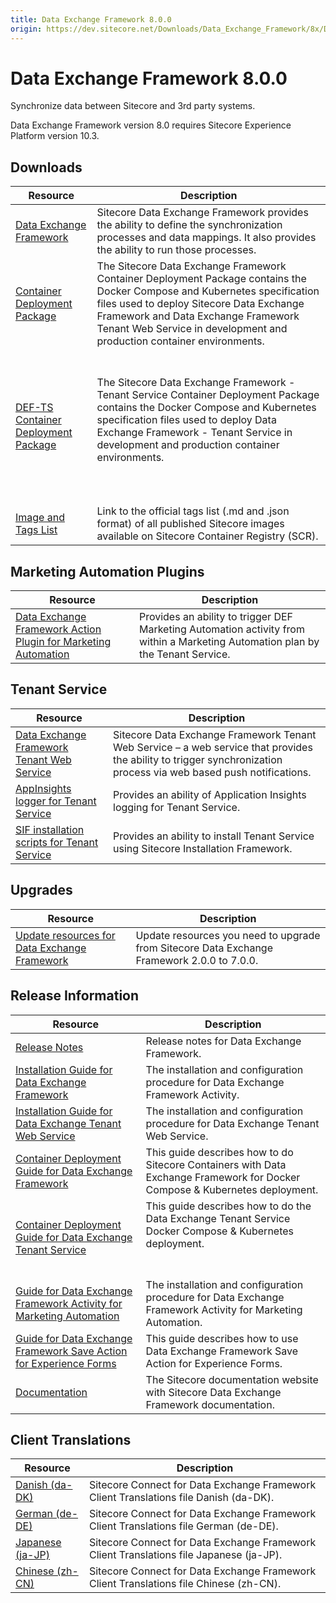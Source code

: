 ```yaml
---
title: Data Exchange Framework 8.0.0
origin: https://dev.sitecore.net/Downloads/Data_Exchange_Framework/8x/Data_Exchange_Framework_800
---
```


# Data Exchange Framework 8.0.0

Synchronize data between Sitecore and 3rd party systems.

  <Alert variant='warning' mb={4}>
    <AlertIcon />
    Data Exchange Framework version 8.0 requires Sitecore Experience Platform version 10.3.
  </Alert>
  

## Downloads

 | Resource | Description |
 | --- | --- |
 | [Data Exchange Framework](https://sitecoredev.azureedge.net/~/media/23B57892CA9B489FA461A52F66BE0453.ashx?date=20230109T103947) | Sitecore Data Exchange Framework provides the ability to define the synchronization processes and data mappings. It also provides the ability to run those processes. |
 | [Container Deployment Package](https://github.com/Sitecore/container-deployment/releases/tag/def%2F8.0.1631.01631.635) | The Sitecore Data Exchange Framework Container Deployment Package contains the Docker Compose and Kubernetes specification files used to deploy Sitecore Data Exchange Framework and Data Exchange Framework Tenant Web Service in development and production container environments. |
 | [DEF-TS Container Deployment Package](https://github.com/Sitecore/container-deployment/releases/tag/def-ts%2F8.0.1631.01631.290) | <br /><br />The Sitecore Data Exchange Framework - Tenant Service Container Deployment Package contains the Docker Compose and Kubernetes specification files used to deploy Data Exchange Framework - Tenant Service in development and production container environments.<br /><br />  <br />  <br /> |
 | [Image and Tags List](https://github.com/Sitecore/docker-images/tree/master/tags) | Link to the official tags list (.md and .json format) of all published Sitecore images available on Sitecore Container Registry (SCR). |

## Marketing Automation Plugins

 | Resource | Description |
 | --- | --- |
 | [Data Exchange Framework Action Plugin for Marketing Automation](https://sitecoredev.azureedge.net/~/media/1CDB58E5029C4C14A4AB20768B6435F3.ashx?date=20230109T105049) | Provides an ability to trigger DEF Marketing Automation activity from within a Marketing Automation plan by the Tenant Service. |

## Tenant Service

 | Resource | Description |
 | --- | --- |
 | [Data Exchange Framework Tenant Web Service](https://sitecoredev.azureedge.net/~/media/AB1D87A26A3A4720A015A6F8BF3D8F9A.ashx?date=20230109T105117) | Sitecore Data Exchange Framework Tenant Web Service – a web service that provides the ability to trigger synchronization process via web based push notifications. |
 | [AppInsights logger for Tenant Service](https://sitecoredev.azureedge.net/~/media/2871D1E5386C4A899B25C1C181F83DA2.ashx?date=20230109T103903) | Provides an ability of Application Insights logging for Tenant Service. |
 | [SIF installation scripts for Tenant Service](https://sitecoredev.azureedge.net/~/media/FD604E5FDB6B4A1E9C7F3330968480B1.ashx?date=20211203T103753) | Provides an ability to install Tenant Service using Sitecore Installation Framework. |

## Upgrades

 | Resource | Description |
 | --- | --- |
 | [Update resources for Data Exchange Framework](/downloads/Resource%20files%20for%20Modules/1x/Resource%20files%20for%20Modules%20100) | Update resources you need to upgrade from Sitecore Data Exchange Framework 2.0.0 to 7.0.0. |

## Release Information

 | Resource | Description |
 | --- | --- |
 | [Release Notes](/downloads/Data%20Exchange%20Framework/8x/Data%20Exchange%20Framework%20800/Release%20Notes) | Release notes for Data Exchange Framework. |
 | [Installation Guide for Data Exchange Framework](https://doc.sitecore.com/xp/en/developers/def/80/data-exchange-framework/install-data-exchange-framework-on-prem.html) | The installation and configuration procedure for Data Exchange Framework Activity. |
 | [Installation Guide for Data Exchange Tenant Web Service](https://doc.sitecore.com/xp/en/developers/def/80/data-exchange-framework/install-the-tenant-web-service.html) | The installation and configuration procedure for Data Exchange Tenant Web Service. |
 | [Container Deployment Guide for Data Exchange Framework](https://doc.sitecore.com/xp/en/developers/def/80/data-exchange-framework/installing-data-exchange-framework-on-containers.html) | This guide describes how to do Sitecore Containers with Data Exchange Framework for Docker Compose & Kubernetes deployment. |
 | [Container Deployment Guide for Data Exchange Tenant Service](https://doc.sitecore.com/xp/en/developers/def/80/data-exchange-framework/installing-the-tenant-service-on-containers.html) | This guide describes how to do the Data Exchange Tenant Service Docker Compose & Kubernetes deployment.  <br />  <br /><br /> |
 | [Guide for Data Exchange Framework Activity for Marketing Automation](https://doc.sitecore.com/xp/en/developers/def/80/data-exchange-framework/walkthrough--setting-up-a-marketing-automation-action-in-data-exchange-framework.html) | The installation and configuration procedure for Data Exchange Framework Activity for Marketing Automation. |
 | [Guide for Data Exchange Framework Save Action for Experience Forms](https://doc.sitecore.com/xp/en/developers/def/80/data-exchange-framework/walkthrough--creating-a-custom-form-save-action.html) | This guide describes how to use Data Exchange Framework Save Action for Experience Forms. |
 | [Documentation](https://doc.sitecore.com/developers/def/80/data-exchange-framework/en/index-en.html) | The Sitecore documentation website with Sitecore Data Exchange Framework documentation. |

## Client Translations

 | Resource | Description |
 | --- | --- |
 | [Danish (da-DK)](https://sitecoredev.azureedge.net/~/media/B7E9A47501AE44A9B864191137AC6BD8.ashx?date=20230109T104617) | Sitecore Connect for Data Exchange Framework Client Translations file Danish (da-DK). |
 | [German (de-DE)](https://sitecoredev.azureedge.net/~/media/4DDD35E7CD17463F9B7E55A1FB7BEC6C.ashx?date=20230109T104639) | Sitecore Connect for Data Exchange Framework Client Translations file German (de-DE). |
 | [Japanese (ja-JP)](https://sitecoredev.azureedge.net/~/media/65A8DD48A1A94CD9B20825AF11572934.ashx?date=20230109T104659) | Sitecore Connect for Data Exchange Framework Client Translations file Japanese (ja-JP). |
 | [Chinese (zh-CN)](https://sitecoredev.azureedge.net/~/media/670C9199692D46359B28C7E821C40380.ashx?date=20230109T104730) | Sitecore Connect for Data Exchange Framework Client Translations file Chinese (zh-CN). |